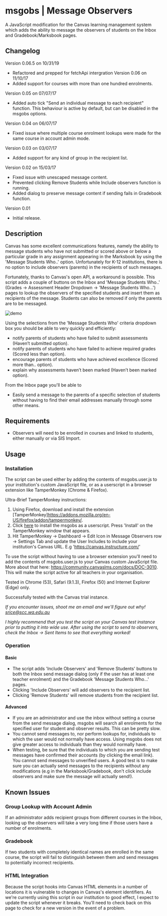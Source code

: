 # msgobs | Message Observers
A JavaScript modification for the Canvas learning management system which adds the ability to message the observers of students on the Inbox and Gradebook/Marksbook pages.

## Changelog

Version 0.06.5 on 10/31/19
- Refactored and prepped for fetchApi intergration
Version 0.06 on 11/10/17
- Added support for courses with more than one hundred enrolments.

Version 0.05 on 07/07/17
- Added auto tick "Send an individual message to each recipient" function. This behaviour is active by default, but can be disabled in the msgobs options.

Version 0.04 on 06/07/17
- Fixed issue where multiple course enrolment lookups were made for the same course in account admin mode.

Version 0.03 on 03/07/17
- Added support for any kind of group in the recipient list.

Version 0.02 on 15/03/17
- Fixed issue with unescaped message content.
- Prevented clicking Remove Students while Include observers function is running.
- Added dialog to preserve message content if sending fails in Gradebook function.  

Version 0.01
- Initial release.

## Description
Canvas has some excellent communications features, namely the ability to message students who have not submitted or scored above or below a particular grade in any assignment appearing in the Marksbook by using the 'Message Students Who..' option. Unfortunately for K-12 institutions, there is no option to include observers (parents) in the recipients of such messages.

Fortunately, thanks to Canvas's open API, a workaround is possible. This script adds a couple of buttons on the Inbox and 'Message Students Who..' (Grades -> Assessment Header Dropdown -> 'Message Students Who...') pages to lookup the observers of the specified students and insert them as recipients of the message. Students can also be removed if only the parents are to be messaged.

![demo](https://cloud.githubusercontent.com/assets/22314386/18670963/c71ac7ac-7f74-11e6-87f4-1b24d749f7a1.gif)

Using the selections from the 'Message Students Who' criteria dropdown box you should be able to very quickly and efficiently:
* notify parents of students who have failed to submit assessments (Haven’t submitted option).
* notify parents of students who have failed to achieve required grades (Scored less than option).
* encourage parents of students who have achieved excellence (Scored more than.. option).
* explain why assessments haven’t been marked (Haven’t been marked option).

From the Inbox page you'll be able to
 * Easily send a message to the parents of a specific selection of students without having to find their email addresses manually through some other means.

## Requirements
* Observers will need to be enrolled in courses and linked to students, either manually or via SIS Import.

## Usage
### Installation
The script can be used either by adding the contents of msgobs.user.js to your institution's custom JavaScript file, or as a userscript in a browser extension like TamperMonkey (Chrome & Firefox).

Ultra-Brief TamperMonkey instructions:
  1. Using Firefox, download and install the extension [TamperMonkey]https://addons.mozilla.org/en-US/firefox/addon/tampermonkey/.
  2. Click [here](https://github.com/sdjrice/msgobs/raw/master/msgobs.user.js) to install the msgobs as a userscript. Press 'Install' on the TamperMonkey window that appears.
  3. Hit TamperMonkey -> Dashboard -> Edit Icon in Message Observers row -> Settings Tab and update the User Includes to include your institution's Canvas URL. E.g 'https://canvas.instructure.com/'

To use the script without having to use a browser extension you'll need to add the contents of msgobs.user.js to your Canvas custom JavaScript file. More about that here: https://community.canvaslms.com/docs/DOC-3010. This will make the script active for all teachers in your organisation.

Tested in Chrome (53), Safari (9.1.3), Firefox (50) and Internet Explorer (Edge) only.

Successfully tested with the Canvas trial instance.

*If you encounter issues, shoot me an email and we'll figure out why! srice@scc.wa.edu.au*

*I highly recommend that you test the script on your Canvas test instance prior to putting it into wide use. After using the script to send to observers, check the Inbox -> Sent Items to see that everything worked!*

### Operation
#### Basic
* The script adds 'Include Observers' and 'Remove Students' buttons to both the Inbox
send message dialog (only if the user has at least one teacher enrolment) and the Gradebook 'Message Students Who...' pages.
* Clicking 'Include Observers' will add observers to the recipient list.
* Clicking 'Remove Students' will remove students from the recipient list.

#### Advanced
* If you are an administrator and use the inbox without setting a course from the send message dialog, msgobs will search all enrolments for the specified user for student and observer results. This can be pretty slow.
* You cannot send messages to, nor perform lookups for, individuals to which the user would not normally have access. Using msgobs does not give greater access to individuals than they would normally have.
* When testing, be sure that the individuals to which you are sending test messages have confirmed their accounts (by clicking the email link). You cannot send messages to unverified users. A good test is to make sure you can actually send messages to the recipients without any modifications (e.g in the Marksbook/Gradebook, don't click include observers and make sure the message will actually send!).

## Known Issues
### Group Lookup with Account Admin
If an administrator adds recipient groups from different courses in the Inbox, looking up the observers will take a very long time if those users have a number of enrolments.

### Gradebook
If two students with completely identical names are enrolled in the same course, the script will fail to distinguish between them and send messages to potentially incorrect recipients.

### HTML Integration
Because the script hooks into Canvas HTML elements in a number of locations it is vulnerable to changes in Canvas's element identifiers. As we're currently using this script in our institution to good effect, I expect to update the script whenever it breaks. You'll need to check back on this page to check for a new version in the event of a problem.
